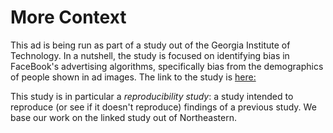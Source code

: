 # More Context
This ad is being run as part of a study out of the Georgia Institute of Technology. In a nutshell, the study is focused on identifying bias in FaceBook's advertising algorithms, specifically bias from the demographics of people shown in ad images. The link to the study is [here:](https://website-name.com)


This study is in particular a *reproducibility study*: a study intended to reproduce (or see if it doesn't reproduce) findings of a previous study. We base our work on the linked study out of Northeastern.
